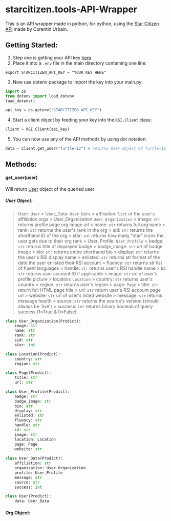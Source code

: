 # starcitizen.tools-API-Wrapper
This is an API wrapper made in python, for python, using the [Star Citizen API](https://starcitizen-api.com/) made by Corentin Urbain.


## Getting Started:
1. Step one is getting your API key [here](https://starcitizen-api.com/startup.php#getting-started).
2. Place it into a `.env` file in the main directory containing one line: 

```.env
export STARCITIZEN_API_KEY = "YOUR KEY HERE"
```

3. Now use dotenv package to import the key into your main.py: 

```python
import os
from dotenv import load_dotenv
load_dotenv()

api_key = os.getenv("STARCITIZEN_API_KEY")
```

4. Start a client object by feeding your key into the `RSI.Client` class:

```python
Client = RSI.Client(api_key)
```

5. You can now use any of the API methods by using dot notation:

```python
data = Client.get_user("Turtle-12") # returns User object of Turtle-12 user page
```

## Methods:
#### get_user(user)
Will return [User]() object of the queried user 

##### User Object:
> User: `User`
    > User_Data: `User_Data`
        > affiliation: `list` of the user's affiliation orgs
        > User_Organization `User_Organization`
            > image: `str` returns profile page org image url
            > name: `str` returns full org name
            > rank: `str` returns the user's rank in the org
            > sid: `str` returns the shorthand ID of the org
            > star: `int` returns how many "star" icons the user gets due to their org rank
        > User_Profile: `User_Profile`
            > badge: `str` returns title of displayed badge
            > badge_image: `str` url of badge image
            > bio: `str` returns entire shorthand bio
            > display: `str` returns the user's RSI display name
            > enlisted: `str` returns str format of the date the user enlisted their RSI account
            > fluency: `str` returns str list of fluent languages
            > handle: `str` returns user's RSI handle name
            > id: `str` returns user account ID if applicable
            > image: `str` url of user's profile picture
            > location: `Location`
                > country: `str` returns user's country
                > region: `str` returns user's region
            > page: `Page`
                > title: `str` return full HTML page title
                > url: `str` return user's RSI account page url
            > website: `str` url of user's listed website
        > message: `str` returns message health
        > source: `str` returns the source's version (should always be 'live')
        > success: `int` returns binary boolean of query success (1=True & 0=False)


```python
class User_Organization(Prodict):
    image: str
    name: str
    rank: str
    sid: str
    star: int

class Location(Prodict):
    country: str
    region: str

class Page(Prodict):
    title: str
    url: str

class User_Profile(Prodict):
    badge: str
    badge_image: str
    bio: str
    display: str
    enlisted: str
    fluency: str
    handle: str
    id: str
    image: str
    location: Location
    page: Page
    website: str
    
class User_Data(Prodict):
    affiliation: str
    organization: User_Organization
    profile: User_Profile
    message: str
    source: str
    success: int

class User(Prodict):
    data: User_Data
```

##### Org Object: